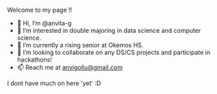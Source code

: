 Welcome to my page !!

- 👋 Hi, I’m @anvita-g
- 👀 I’m interested in double majoring in data science and computer science.
- 🌱 I’m currently a rising senior at Okemos HS.
- 💞️ I’m looking to collaborate on any DS/CS projects and participate in hackathons!
- 📫 Reach me at anvigollu@gmail.com

I dont have much on here 'yet' :D
<!---
anvita-g/anvita-g is a ✨ special ✨ repository because its `README.md` (this file) appears on your GitHub profile.
You can click the Preview link to take a look at your changes.
--->
